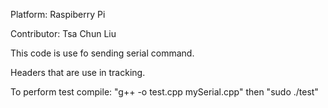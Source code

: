 Platform: Raspiberry Pi

Contributor: Tsa Chun Liu

This code is use fo sending serial command.

Headers that are use in tracking.

To perform test compile: "g++ -o test.cpp mySerial.cpp" then "sudo ./test"
